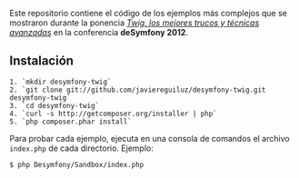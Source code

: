 Este repositorio contiene el código de los ejemplos más complejos que se mostraron
durante la ponencia *[Twig, los mejores trucos y técnicas avanzadas](http://www.symfony.es/2012/06/17/desymfony2012-twig-los-mejores-trucos-y-tecnicas-avanzadas/)*
en la conferencia **deSymfony 2012**.

## Instalación ##

    1. `mkdir desymfony-twig`
    2. `git clone git://github.com/javiereguiluz/desymfony-twig.git desymfony-twig`
    3. `cd desymfony-twig`
    4. `curl -s http://getcomposer.org/installer | php`
    5. `php composer.phar install`

Para probar cada ejemplo, ejecuta en una consola de comandos el archivo `index.php`
de cada directorio. Ejemplo:

    $ php Desymfony/Sandbox/index.php
